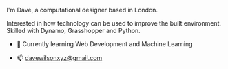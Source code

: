 I'm Dave, a computational designer based in London. 

Interested in how technology can be used to improve the built environment. Skilled with Dynamo, Grasshopper and Python. 





- 🌱 Currently learning Web Development and Machine Learning

- 📫 davewilsonxyz@gmail.com



<!--
**davewilsonxyz/davewilsonxyz** is a ✨ _special_ ✨ repository because its `README.md` (this file) appears on your GitHub profile.

Here are some ideas to get you started:

Emojis [LINK](https://github.com/ikatyang/emoji-cheat-sheet)

- 👯 I’m looking to collaborate on ...
- 🤔 I’m looking for help with ...
- 💬 Ask me about ...
- 😄 Pronouns: ...
- ⚡ Fun fact: ...
-->

